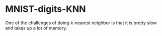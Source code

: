 # MNIST-digits-KNN
One of the challenges of doing k-nearest neighbor is that it is pretty slow and takes up a lot of memory.
